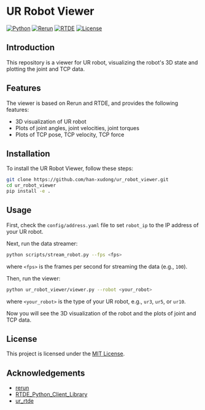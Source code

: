 # UR Robot Viewer

[![Python](https://img.shields.io/badge/python-≥3.10-3776AB?style=flat-square)](https://www.python.org) [![Rerun](https://img.shields.io/badge/rerun-0.22.1-black?style=flat-square)](https://rerun.io) [![RTDE](https://img.shields.io/badge/ur__rtde-1.6.0-56A0D3?style=flat-square)](https://gitlab.com/sdurobotics/ur_rtde) [![License](https://img.shields.io/badge/license-MIT-green?style=flat-square)](LICENSE)

## Introduction

This repository is a viewer for UR robot, visualizing the robot's 3D state and plotting the joint and TCP data.

## Features

The viewer is based on Rerun and RTDE, and provides the following features:

- 3D visualization of UR robot
- Plots of joint angles, joint velocities, joint torques
- Plots of TCP pose, TCP velocity, TCP force

## Installation

To install the UR Robot Viewer, follow these steps:

```bash
git clone https://github.com/han-xudong/ur_robot_viewer.git
cd ur_robot_viewer
pip install -e .
```

## Usage

First, check the `config/address.yaml` file to set `robot_ip` to the IP address of your UR robot.

Next, run the data streamer:

```bash
python scripts/stream_robot.py --fps <fps>
```

where `<fps>` is the frames per second for streaming the data (e.g., `100`).

Then, run the viewer:

```bash
python ur_robot_viewer/viewer.py --robot <your_robot>
```

where `<your_robot>` is the type of your UR robot, e.g., `ur3`, `ur5`, or `ur10`.

Now you will see the 3D visualization of the robot and the plots of joint and TCP data.

## License

This project is licensed under the [MIT License](LICENSE).

## Acknowledgements

- [rerun](https://rerun.io)
- [RTDE_Python_Client_Library](https://github.com/UniversalRobots/RTDE_Python_Client_Library)
- [ur_rtde](https://gitlab.com/sdurobotics/ur_rtde)
